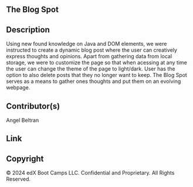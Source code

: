 ## The Blog Spot 


## Description
Using new found knowledge on Java and DOM elements, we were instructed to create a dynamic blog post where the user can creatively express thoughts and opinions. Apart from gathering data from local storage, we were to customize the page so that when acessing at any time the user can change the theme of the page to light/dark. User has the option to also delete posts that they no longer want to keep. The Blog Spot serves as a means to gather ones thoughts and put them on an evolving webpage. 


## Contributor(s)
Angel Beltran 


## Link 

## Copyright 
© 2024 edX Boot Camps LLC. Confidential and Proprietary. All Rights Reserved.

